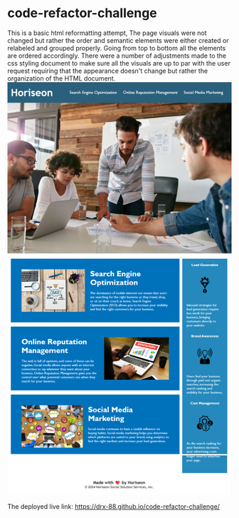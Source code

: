 # code-refactor-challenge
This is a basic html reformatting attempt, The page visuals were not changed but rather the order and semantic elements were either created or relabeled and grouped properly. Going from top to bottom all the elements are ordered accordingly. There were a number of adjustments made to the css styling document to make sure all the visuals are up to par with the user request requiring that the appearance doesn't change but rather the organization of the HTML document.
![Main Page](./assets/images/image.png)![Main page ext.](./assets/images/image-1.png)

The deployed live link: https://drx-88.github.io/code-refactor-challenge/